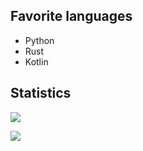 ## Favorite languages

- Python
- Rust
- Kotlin

## Statistics

<img
  align="center"
  src="https://github-readme-stats.vercel.app/api?username=Forbidden-A"
/>

<img
  align="center"
  src="https://github-readme-stats.vercel.app/api/top-langs/?username=Forbidden-A"
/>
